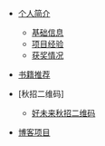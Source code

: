 <!--
 * @Description: 
 * @Date: 2019-08-05 11:57:02
 * @LastEditors: Please set LastEditors
 * @LastEditTime: 2021-01-02 12:15:38
 -->
<!-- * [全部目录](/)-->

* [个人简介](./navbar/authorintroducer.md)

  * [基础信息](./navbar/authorintroducer?id=个人简介)
  * [项目经验](./navbar/authorintroducer?id=项目经验)
  * [获奖情况](./navbar/authorintroducer?id=获奖情况) 
  
* [书籍推荐](./navbar/书籍推荐.md)
  
* [秋招二维码]
  
  * [好未来秋招二维码](./assets/offer.jpg) 
  
* [博客项目](https://github.com/codefool0307/Java-Blog)

